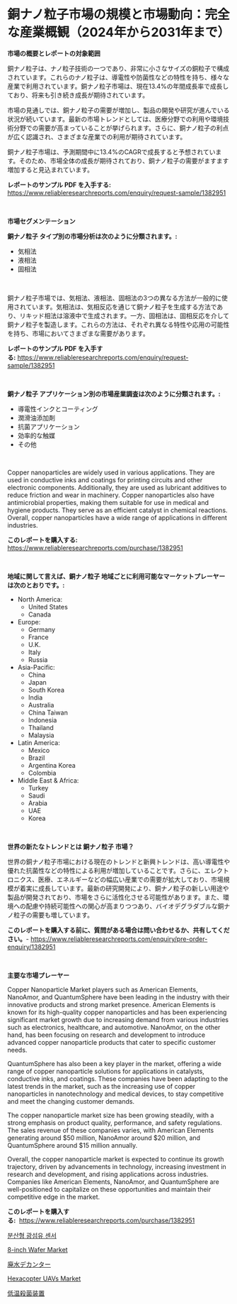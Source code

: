 <p><h1>銅ナノ粒子市場の規模と市場動向：完全な産業概観（2024年から2031年まで）</h1></p><p><strong>市場の概要とレポートの対象範囲</strong></p>
<p><p>銅ナノ粒子は、ナノ粒子技術の一つであり、非常に小さなサイズの銅粒子で構成されています。これらのナノ粒子は、導電性や防菌性などの特性を持ち、様々な産業で利用されています。銅ナノ粒子市場は、現在13.4%の年間成長率で成長しており、将来も引き続き成長が期待されています。</p><p>市場の見通しでは、銅ナノ粒子の需要が増加し、製品の開発や研究が進んでいる状況が続いています。最新の市場トレンドとしては、医療分野での利用や環境技術分野での需要が高まっていることが挙げられます。さらに、銅ナノ粒子の利点が広く認識され、さまざまな産業での利用が期待されています。</p><p>銅ナノ粒子市場は、予測期間中に13.4%のCAGRで成長すると予想されています。そのため、市場全体の成長が期待されており、銅ナノ粒子の需要がますます増加すると見込まれています。</p></p>
<p><strong>レポートのサンプル PDF を入手する:</strong> <a href="https://www.reliableresearchreports.com/enquiry/request-sample/1382951">https://www.reliableresearchreports.com/enquiry/request-sample/1382951</a></p>
<p>&nbsp;</p>
<p><strong>市場セグメンテーション</strong></p>
<p><strong>銅ナノ粒子 タイプ別の市場分析は次のように分類されます。:</strong></p>
<p><ul><li>気相法</li><li>液相法</li><li>固相法</li></ul></p>
<p>&nbsp;</p>
<p><p>銅ナノ粒子市場では、気相法、液相法、固相法の3つの異なる方法が一般的に使用されています。気相法は、気相反応を通じて銅ナノ粒子を生成する方法であり、リキッド相法は溶液中で生成されます。一方、固相法は、固相反応を介して銅ナノ粒子を製造します。これらの方法は、それぞれ異なる特性や応用の可能性を持ち、市場においてさまざまな需要があります。</p></p>
<p><strong>レポートのサンプル PDF を入手する:</strong>&nbsp;<a href="https://www.reliableresearchreports.com/enquiry/request-sample/1382951">https://www.reliableresearchreports.com/enquiry/request-sample/1382951</a></p>
<p>&nbsp;</p>
<p><strong> 銅ナノ粒子 アプリケーション別の市場産業調査は次のように分類されます。:</strong></p>
<p><ul><li>導電性インクとコーティング</li><li>潤滑油添加剤</li><li>抗菌アプリケーション</li><li>効率的な触媒</li><li>その他</li></ul></p>
<p>&nbsp;</p>
<p><p>Copper nanoparticles are widely used in various applications. They are used in conductive inks and coatings for printing circuits and other electronic components. Additionally, they are used as lubricant additives to reduce friction and wear in machinery. Copper nanoparticles also have antimicrobial properties, making them suitable for use in medical and hygiene products. They serve as an efficient catalyst in chemical reactions. Overall, copper nanoparticles have a wide range of applications in different industries.</p></p>
<p><strong>このレポートを購入する:</strong>&nbsp; <a href="https://www.reliableresearchreports.com/purchase/1382951">https://www.reliableresearchreports.com/purchase/1382951</a></p>
<p>&nbsp;</p>
<p><strong>地域に関して言えば、銅ナノ粒子 地域ごとに利用可能なマーケットプレーヤーは次のとおりです。:</strong></p>
<p><ul>
    <li>
        North America:
        <ul>
            <li>United States</li>
            <li>Canada</li>
        </ul>
    </li>
    <li>
        Europe:
        <ul>
            <li>Germany</li>
            <li>France</li>
            <li>U.K.</li>
            <li>Italy</li>
            <li>Russia</li>
        </ul>
    </li>
    <li>
        Asia-Pacific:
        <ul>
            <li>China</li>
            <li>Japan</li>
            <li>South Korea</li>
            <li>India</li>
            <li>Australia</li>
            <li>China Taiwan</li>
            <li>Indonesia</li>
            <li>Thailand</li>
            <li>Malaysia</li>
        </ul>
    </li>
    <li>
        Latin America:
        <ul>
            <li>Mexico</li>
            <li>Brazil</li>
            <li>Argentina Korea</li>
            <li>Colombia</li>
        </ul>
    </li>
    <li>
        Middle East & Africa:
        <ul>
            <li>Turkey</li>
            <li>Saudi</li>
            <li>Arabia</li>
            <li>UAE</li>
            <li>Korea</li>
        </ul>
    </li>
    </ul></p>
<p>&nbsp;</p>
<p><strong>世界の新たなトレンドとは 銅ナノ粒子 市場？</strong></p>
<p><p>世界の銅ナノ粒子市場における現在のトレンドと新興トレンドは、高い導電性や優れた抗菌性などの特性による利用が増加していることです。さらに、エレクトロニクス、医療、エネルギーなどの幅広い産業での需要が拡大しており、市場規模が着実に成長しています。最新の研究開発により、銅ナノ粒子の新しい用途や製品が開発されており、市場をさらに活性化させる可能性があります。また、環境への配慮や持続可能性への関心が高まりつつあり、バイオデグラダブルな銅ナノ粒子の需要も増しています。</p></p>
<p><strong>このレポートを購入する前に、質問がある場合は問い合わせるか、共有してください。</strong>- <a href="https://www.reliableresearchreports.com/enquiry/pre-order-enquiry/1382951">https://www.reliableresearchreports.com/enquiry/pre-order-enquiry/1382951</a></p>
<p>&nbsp;</p>
<p><strong>主要な市場プレーヤー</strong></p>
<p><p>Copper Nanoparticle Market players such as American Elements, NanoAmor, and QuantumSphere have been leading in the industry with their innovative products and strong market presence. American Elements is known for its high-quality copper nanoparticles and has been experiencing significant market growth due to increasing demand from various industries such as electronics, healthcare, and automotive. NanoAmor, on the other hand, has been focusing on research and development to introduce advanced copper nanoparticle products that cater to specific customer needs.</p><p>QuantumSphere has also been a key player in the market, offering a wide range of copper nanoparticle solutions for applications in catalysts, conductive inks, and coatings. These companies have been adapting to the latest trends in the market, such as the increasing use of copper nanoparticles in nanotechnology and medical devices, to stay competitive and meet the changing customer demands.</p><p>The copper nanoparticle market size has been growing steadily, with a strong emphasis on product quality, performance, and safety regulations. The sales revenue of these companies varies, with American Elements generating around $50 million, NanoAmor around $20 million, and QuantumSphere around $15 million annually.</p><p>Overall, the copper nanoparticle market is expected to continue its growth trajectory, driven by advancements in technology, increasing investment in research and development, and rising applications across industries. Companies like American Elements, NanoAmor, and QuantumSphere are well-positioned to capitalize on these opportunities and maintain their competitive edge in the market.</p></p>
<p><strong>このレポートを購入する:</strong>&nbsp;&nbsp;<a href="https://www.reliableresearchreports.com/purchase/1382951">https://www.reliableresearchreports.com/purchase/1382951</a></p>
<p><p><a href="https://github.com/oajzkywllm460/Market-Research-Report-List-1/blob/main/5023732186618.md">분산형 광섬유 센서</a></p><p><a href="https://view.publitas.com/reportprime-1/8-inch-wafer-market-analysis-examines-its-scope-on-growth-opportunities-and-forecasted-trends-spanning-from-2024-to-2031/">8-inch Wafer Market</a></p><p><a href="https://github.com/mreklxf44233/Market-Research-Report-List-1/blob/main/6241277186653.md">廃水デカンター</a></p><p><a href="https://lydian-appliance-61d.notion.site/Hexacopter-UAVs-Market-Insights-Market-Players-and-Forecast-Till-2031-68211d4aa2ed40a5b1e007c3c53589c8">Hexacopter UAVs Market</a></p><p><a href="https://github.com/cbigkbh02719/Market-Research-Report-List-1/blob/main/5454532186654.md">低温殺菌装置</a></p></p>